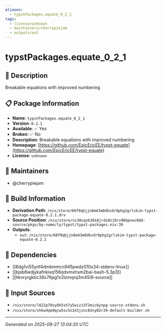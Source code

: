 ```yaml
---
aliases:
  - typstPackages.equate_0_2_1
tags:
  - license/unknown
  - maintainers/cherrypiejam
  - outputs/out
---
```


# typstPackages.equate_0_2_1

## 📝 Description

Breakable equations with improved numbering

## 📋 Package Information

- **Name**: `typstPackages.equate_0_2_1`
- **Version**: `0.2.1`
- **Available**: ✅ Yes
- **Broken**: ✅ No
- **Description**: Breakable equations with improved numbering
- **Homepage**: [https://github.com/EpicEricEE/typst-equate](https://github.com/EpicEricEE/typst-equate)
- **License**: `unknown`
## 👥 Maintainers

- @cherrypiejam


## 🔧 Build Information

- **Derivation Path**: `/nix/store/60f9qbjjn8m43m8dkvdr9phg1grlskim-typst-package-equate-0.2.1.drv`
- **Source Position**: `/nix/store/ns30sqxb36k8jrds8z18rv96bpnwc60d-source/pkgs/by-name/ty/typst/typst-packages.nix:39`
- **Outputs**:
  - `out`:  `/nix/store/60f9qbjjn8m43m8dkvdr9phg1grlskim-typst-package-equate-0.2.1`

## 🔗 Dependencies

- [[6dg1vi55ynf4dmkmmcn945pwdz010s34-stdenv-linux]]
- [[bjsb6wdjykafnkixq156qdvmxhsm2bai-bash-5.3p3]]
- [[hkvryrgkbc38x76pg1x2lzmqrq3m45i9-source]]

## 📁 Input Sources

- `/nix/store/l622p70vy8k5sh7y5wizi5f2mic6ynpg-source-stdenv.sh`
- `/nix/store/shkw4qm9qcw5sc5n1k5jznc83ny02r39-default-builder.sh`

---
*Generated on 2025-09-27 13:04:20 UTC*
